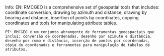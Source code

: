 Info:
    EN: RMCGEO is a comprehensive set of geospatial tools that includes: coordinate conversion, drawing by azimuth and distance, drawing by bearing and distance, insertion of points by coordinates, copying coordinates and tools for manipulating attribute tables.
    
    PT: RMCGEO é um conjunto abrangente de ferramentas geoespaciais que inclui: conversão de coordenadas, desenho por azimute e distância, desenho por rumo e distância, inserção de pontos por coordenadas, cópia de coordenadas e ferramentas para manipulação de tabelas de atributos.